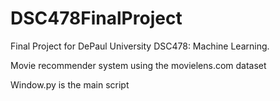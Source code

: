 # DSC478FinalProject

Final Project for DePaul University DSC478: Machine Learning. 

Movie recommender system using the movielens.com dataset

Window.py is the main script
